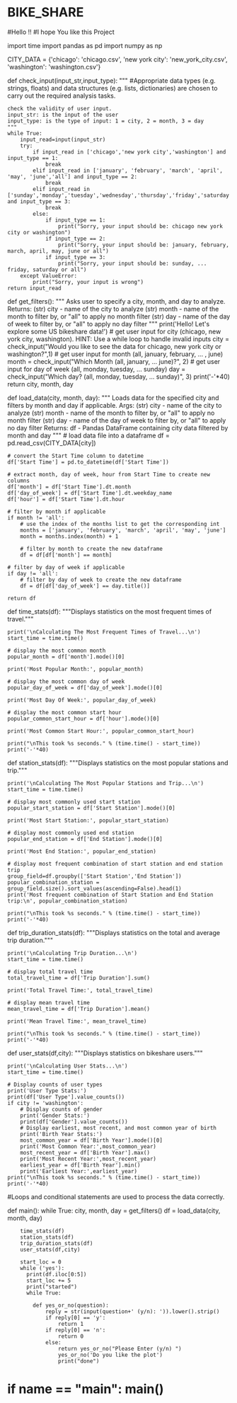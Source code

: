 # BIKE_SHARE
#Hello !!
#I hope You like this Project

import time
import pandas as pd
import numpy as np

CITY_DATA = {'chicago': 'chicago.csv',
              'new york city': 'new_york_city.csv',
              'washington': 'washington.csv'}


def check_input(input_str,input_type):
    """
    #Appropriate data types (e.g. strings, floats) and data structures (e.g. lists, dictionaries) are chosen to carry out the required analysis tasks.
    
    check the validity of user input.
    input_str: is the input of the user
    input_type: is the type of input: 1 = city, 2 = month, 3 = day
    """
    while True:
        input_read=input(input_str)
        try:
            if input_read in ['chicago','new york city','washington'] and input_type == 1:
                break
            elif input_read in ['january', 'february', 'march', 'april', 'may', 'june','all'] and input_type == 2:
                break
            elif input_read in ['sunday','monday','tuesday','wednesday','thursday','friday','saturday','all'] and input_type == 3:
                break
            else:
                if input_type == 1:
                    print("Sorry, your input should be: chicago new york city or washington")
                if input_type == 2:
                    print("Sorry, your input should be: january, february, march, april, may, june or all")
                if input_type == 3:
                    print("Sorry, your input should be: sunday, ... friday, saturday or all")
        except ValueError:
            print("Sorry, your input is wrong")
    return input_read

def get_filters():
    """
    Asks user to specify a city, month, and day to analyze.
    Returns:
        (str) city - name of the city to analyze
        (str) month - name of the month to filter by, or "all" to apply no month filter
        (str) day - name of the day of week to filter by, or "all" to apply no day filter
    """
    print('Hello! Let\'s explore some US bikeshare data!')
    # get user input for city (chicago, new york city, washington). HINT: Use a while loop to handle invalid inputs
    city = check_input("Would you like to see the data for chicago, new york city or washington?",1)
    # get user input for month (all, january, february, ... , june)
    month = check_input("Which Month (all, january, ... june)?", 2)
    # get user input for day of week (all, monday, tuesday, ... sunday)
    day = check_input("Which day? (all, monday, tuesday, ... sunday)", 3)
    print('-'*40)
    return city, month, day

def load_data(city, month, day):
    """
    Loads data for the specified city and filters by month and day if applicable.
    Args:
        (str) city - name of the city to analyze
        (str) month - name of the month to filter by, or "all" to apply no month filter
        (str) day - name of the day of week to filter by, or "all" to apply no day filter
    Returns:
        df - Pandas DataFrame containing city data filtered by month and day
    """
    # load data file into a dataframe
    df = pd.read_csv(CITY_DATA[city])

    # convert the Start Time column to datetime
    df['Start Time'] = pd.to_datetime(df['Start Time'])

    # extract month, day of week, hour from Start Time to create new columns
    df['month'] = df['Start Time'].dt.month
    df['day_of_week'] = df['Start Time'].dt.weekday_name
    df['hour'] = df['Start Time'].dt.hour

    # filter by month if applicable
    if month != 'all':
        # use the index of the months list to get the corresponding int
        months = ['january', 'february', 'march', 'april', 'may', 'june']
        month = months.index(month) + 1

        # filter by month to create the new dataframe
        df = df[df['month'] == month]

    # filter by day of week if applicable
    if day != 'all':
        # filter by day of week to create the new dataframe
        df = df[df['day_of_week'] == day.title()]
 
    return df


def time_stats(df):
    """Displays statistics on the most frequent times of travel."""

    print('\nCalculating The Most Frequent Times of Travel...\n')
    start_time = time.time()

    # display the most common month
    popular_month = df['month'].mode()[0]

    print('Most Popular Month:', popular_month)

    # display the most common day of week
    popular_day_of_week = df['day_of_week'].mode()[0]

    print('Most Day Of Week:', popular_day_of_week)

    # display the most common start hour
    popular_common_start_hour = df['hour'].mode()[0]

    print('Most Common Start Hour:', popular_common_start_hour)

    print("\nThis took %s seconds." % (time.time() - start_time))
    print('-'*40)


def station_stats(df):
    """Displays statistics on the most popular stations and trip."""

    print('\nCalculating The Most Popular Stations and Trip...\n')
    start_time = time.time()

    # display most commonly used start station
    popular_start_station = df['Start Station'].mode()[0]

    print('Most Start Station:', popular_start_station)

    # display most commonly used end station
    popular_end_station = df['End Station'].mode()[0]

    print('Most End Station:', popular_end_station)

    # display most frequent combination of start station and end station trip
    group_field=df.groupby(['Start Station','End Station'])
    popular_combination_station = group_field.size().sort_values(ascending=False).head(1)
    print('Most frequent combination of Start Station and End Station trip:\n', popular_combination_station)

    print("\nThis took %s seconds." % (time.time() - start_time))
    print('-'*40)


def trip_duration_stats(df):
    """Displays statistics on the total and average trip duration."""

    print('\nCalculating Trip Duration...\n')
    start_time = time.time()

    # display total travel time
    total_travel_time = df['Trip Duration'].sum()

    print('Total Travel Time:', total_travel_time)

    # display mean travel time
    mean_travel_time = df['Trip Duration'].mean()

    print('Mean Travel Time:', mean_travel_time)

    print("\nThis took %s seconds." % (time.time() - start_time))
    print('-'*40)


def user_stats(df,city):
    """Displays statistics on bikeshare users."""

    print('\nCalculating User Stats...\n')
    start_time = time.time()

    # Display counts of user types
    print('User Type Stats:')
    print(df['User Type'].value_counts())
    if city != 'washington':
        # Display counts of gender
        print('Gender Stats:')
        print(df['Gender'].value_counts())
        # Display earliest, most recent, and most common year of birth
        print('Birth Year Stats:')
        most_common_year = df['Birth Year'].mode()[0]
        print('Most Common Year:',most_common_year)
        most_recent_year = df['Birth Year'].max()
        print('Most Recent Year:',most_recent_year)
        earliest_year = df['Birth Year'].min()
        print('Earliest Year:',earliest_year)
    print("\nThis took %s seconds." % (time.time() - start_time))
    print('-'*40)
#Loops and conditional statements are used to process the data correctly.

def main():
    while True:
        city, month, day = get_filters()
        df = load_data(city, month, day)

        time_stats(df)
        station_stats(df)
        trip_duration_stats(df)
        user_stats(df,city)

        start_loc = 0
        while ('yes'):
          print(df.iloc[0:5])
          start_loc += 5
          print("started")
          while True:
           
            def yes_or_no(question):
                reply = str(input(question+' (y/n): ')).lower().strip()
                if reply[0] == 'y':
                    return 1
                if reply[0] == 'n':
                    return 0
                else:
                    return yes_or_no("Please Enter (y/n) ")
                    yes_or_no('Do you like the plot')
                    print("done")


if __name__ == "__main__":
	main()
=======

